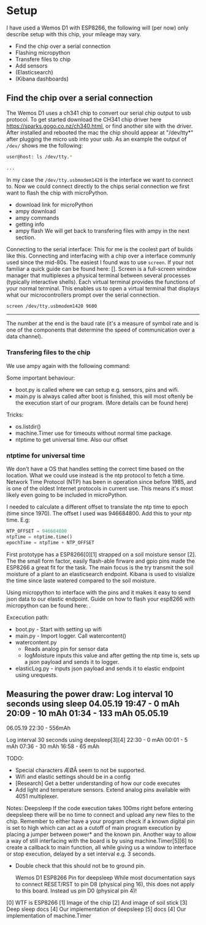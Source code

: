 # Setup

I have used a Wemos D1 with ESP8266, the following will (per now) only describe setup with this chip, your mileage may vary.  
 - Find the chip over a serial connection
 - Flashing micropython
 - Transfere files to chip
 - Add sensors
 - (Elasticsearch)
 - (Kibana dashboards)

## Find the chip over a serial connection
The Wemos D1 uses a ch341 chip to convert our serial chip output to usb protocol. To get started download the CH341 chip driver here https://sparks.gogo.co.nz/ch340.html, or find another site with the driver.  
After installed and rebooted the mac the chip should appear at "/dev/tty\*" after plugging the micro usb into your usb. As an example the output of `/dev/` shows me the following:  
```bash
user@host: ls /dev/tty.*

...
```

In my case the `/dev/tty.usbmodem1420` is the interface we want to connect to. Now we could connect directly to the chips serial connection we first want to flash the chip with microPython.

 - download link for microPython
 - ampy download
 - ampy commands
  - getting info
 - ampy flash
We will get back to transfering files with ampy in the next section.


Connecting to the serial interface:
This for me is the coolest part of builds like this. Connecting and interfacing with a chip over a interface communly used since the mid-80s. The easiest I found was to use `screen`. If your not familiar a quick guide can be found here: []. Screen is a full-screen window manager that multiplexes a physical terminal between several processes (typically interactive shells). Each virtual terminal provides the functions of your normal terminal. This enables us to open a virtual terminal that displays what our microcontrollers prompt over the serial connection. 

```bash
screen /dev/tty.usbmodem1420 9600
```
 - - - 
The number at the end is the baud rate (it's a measure of symbol rate and is one of the components that determine the speed of communication over a data channel).


### Transfering files to the chip
We use ampy again with the following command: ` `

Some important behaviour:
 - boot.py is called where we can setup e.g. sensors, pins and wifi.
 - main.py is always called after boot is finished, this will most oftenly be the execution start of our program. 
(More details can be found here)

Tricks: 
 - os.listdir()
 - machine.Timer use for timeouts without normal time package.
 - ntptime to get universal time. Also our offset

 ### ntptime for universal time
 We don't have a OS that handles setting the correct time based on the location. What we could use instead is the ntp protocol to fetch a time. Network Time Protocol (NTP) has been in operation since before 1985, and is one of the oldest Internet protocols in current use. This means it's most likely even going to be included in microPython. 

 I needed to calculate a different offset to translate the ntp time to epoch (time since 1970). The offset I used was 946684800. Add this to your ntp time. E.g:

 ```python
 NTP_OFFSET = 946684800
 ntpTime = ntptime.time()
 epochTime = ntpTime + NTP_OFFSET
 ```



First prototype has a ESP8266[0][1] strapped on a soil moisture sensor [2]. The the small form factor, easily flash-able firware and gpio pins made the ESP8266 a great fit for the task. The main focus is the try transmit the soil moisture of a plant to an elasticsearch endpoint. Kibana is used to visialize the time since laste watered compared to the soil moisture.

Using micropython to interface with the pins and it makes it easy to send json data to our elastic endpoint. 
Guide on how to flash your esp8266 with micropython can be found here: . 

Excecution path:
 + boot.py - Start with setting up wifi
 + main.py - Import logger. Call watercontent()
 + watercontent.py
   - Reads analog pin for sensor data
   - logMoisture inputs this value and after getting the ntp time is, sets up a json payload and sends it to logger.
 + elasticLog.py - inputs json payload and sends it to elastic endpoint using urequests.



Measuring the power draw:
 Log interval 10 seconds using sleep
04.05.19
19:47 - 0 mAh
20:09 - 10 mAh
01:34 - 133 mAh
05.05.19
 - 
06.05.19
22:30 - 556mAh

 Log interval 30 seconds using deepsleep[3][4]
22:30 - 0 mAh
00:01 - 5 mAh
07:36 - 30 mAh
16:58 - 65 mAh


TODO:
 - Special characters ÆØÅ seem to not be supported.
 - Wifi and elastic settings should be in a config
 - [Research] Get a better understanding of how our code executes
 - Add light and temperature sensors. Extend analog pins available with 4051 multiplexer.  



Notes:
	Deepsleep
If the code execution takes 100ms right before entering deepsleep there will be no time to connect and upload any new files to the chip. Remember to either have a your program check if a known digital pin is set to high which can act as a cutoff of main program execution by placing a jumper between power* and the known pin. Another way to allow a way of still interfacing with the board is by using machine.Timer[5][6] to create a callback to main function, all while giving us a window to interface or stop execution, delayed by a set interval e.g. 3 seconds. 
* Double check that this should not be to ground pin.

	Wemos D1 ESP8266 Pin for deepsleep
While most documentation says to connect RESET/RST to pin D8 (physical ping 16), this does not apply to this board. Instead us pin D0 (physical pin 4)!

[0] WTF is ESP8266
[1] Image of the chip
[2] And image of soil stick
[3] Deep sleep docs
[4] Our implementation of deepsleep
[5] docs
[4] Our implementation of machine.Timer